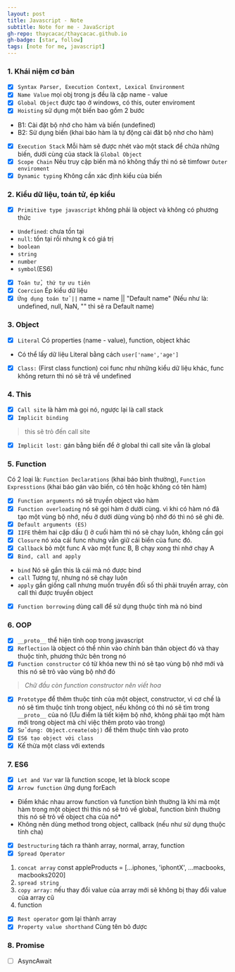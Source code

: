 ```yaml
---
layout: post
title: Javascript - Note
subtitle: Note for me - JavaScript
gh-repo: thaycacac/thaycacac.github.io
gh-badge: [star, follow]
tags: [note for me, javascript]
---
```


### **1. Khái niệm cơ bản**
- [x] `Syntax Parser, Execution Context, Lexical Environment`
- [x] `Name Value` mọi obj trong js đều là cặp name - value
- [x] `Global Object` được tạo ở windows, có this, outer enviroment
- [x] `Hoisting` sử dụng một biến bao gồm 2 bước
- B1: Cài đặt bộ nhớ cho hàm và biến (undefined)
- B2: Sử dụng biến (khai báo hàm là tự động cài đăt bộ nhơ cho hàm)
- [x] `Execution Stack` Mỗi hàm sẽ được nhét vào một stack để chứa những biến, dưới cùng của stack là `Global Object`
- [x] `Scope Chain` Nếu truy cập biến mà nó không thấy thì nó sẽ timfowr `Outer enviroment`
- [x] `Dynamic typing` Không cần xác định kiểu của biến

### **2. Kiểu dữ liệu, toán tử, ép kiểu**
- [x] `Primitive type javascript` không phải là object và không có phương thức
- `Undefined`: chưa tồn tại
- `null`: tồn tại rồi nhưng k có giá trị
- `boolean`
- `string`
- `number`
- `symbol`(ES6)
- [x] `Toán tử, thứ tự ưu tiên`
- [x] `Coercion` Ép kiểu dữ liệu
- [x] `Ứng dụng toán tử ||` name = name || "Default name" (Nếu như là: undefined, null, NaN, "" thì sẽ ra Default name)

### 3. Object
- [x] `Literal` Có properties (name - value), function, object khác
* Có thể lấy dữ liệu Literal bằng cách `user['name','age']`
- [x] `Class:` (First class function) coi func như những kiểu dữ liệu khác, func không return thì nó sẽ trả về undefined

### 4. This
- [x] `Call site`  là hàm mà gọi nó, ngược lại là call stack
- [x] `Implicit binding` 
> this sẽ trỏ đến call site
- [x] `Implicit lost:` gán bằng biến để ở global thì call site vẫn là global

### 5. Function
Có 2 loại là: `Function Declarations` (khai báo bình thường), `Function Expresstions` (khai báo gán vào biến, có tên hoặc không có tên hàm)
- [x] `Function arguments` nó sẽ truyền object vào hàm 
- [x] `Function overloading` nó sẽ gọi hàm ở dưới cùng. vì khi có hàm nó đã tạo một vùng bộ nhớ, nếu ở dưới dùng vùng bộ nhớ đó thì nó sẽ ghi đè.
- [x] `Default arguments (ES)`
- [x] `IIFE` thêm hai cặp dấu () ở cuối hàm thì nó sẽ chạy luôn, không cần gọi
- [x] `Closure` nó xóa cái func nhưng vẫn giữ cái biến của func đó.
- [x] `Callback` bỏ một func A vào một func B, B chạy xong thì nhớ chạy A
- [x] `Bind, call and apply` 
- `bind` Nó sẽ gắn this là cái mà nó được bind
- `call` Tương tự, nhưng nó sẽ chạy luôn
- `apply` gần giống call nhưng muốn truyền đối số thì phải truyền array, còn call thì được truyền object
- [x] `Function borrowing` dùng call để sử dụng thuộc tính mà nó bind

### 6. OOP
- [x] `__proto__`  thể hiện tính oop trong javascript
- [x] `Reflection` là object có thể nhìn vào chính bản thân object đó và thay thuộc tính, phương thức bên trong nó
- [x] `Function constructor` có từ khóa new thì nó sẽ tạo vùng bộ nhớ mới và this nó sẽ trỏ vào vùng bộ nhớ đó
> *Chữ đầu còn function constructor nên viết hoa*
- [x] `Prototype` để thêm thuộc tính của một object, constructor, vì cơ chế là nó sẽ tìm thuộc tính trong object, nếu không có thì nó sẽ tìm trong `__proto__` của nó (Ưu điểm là tiết kiệm bộ nhớ, không phải tạo một hàm mới trong object mà chỉ việc thêm proto vào trong)
- [x] `Sử dụng: Object.create(obj)` để thêm thuộc tính vào proto
- [x] `ES6 tạo object với class`
- [x] Kế thừa một class với extends

### **7. ES6**
- [x] `Let and Var` var là function scope, let là block scope
- [x] `Arrow function` ứng dụng forEach
* Điểm khác nhau arrow function và function bình thường là khi mà một hàm trong một object thì this nó sẽ trỏ về global, function bình thường this nó sẽ trỏ về object cha của nó*
* Không nên dùng method trong object, callback (nếu như sử dụng thuộc tính cha)
- [x] `Destructuring` tách ra thành array, normal, array, function
- [x] `Spread Operator` 
1. `concat array` const appleProducts = [...iphones, 'iphontX', ...macbooks, macbooks2020]
2. `spread string`
3. `copy array:` nếu thay đổi value của array mới sẽ không bị thay đổi value của array cũ
4. function
- [x]  `Rest operator` gom lại thành array
- [x]  `Property value shorthand` Cùng tên bỏ được
 
###  8. Promise
- [ ] AsyncAwait
